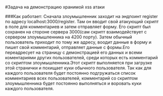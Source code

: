#Задача на демонстрацию хранимой xss атаки

###Как работает:
    Сначала злоумышленник заходит на эндпоинт register по адресу localhost:3000/register.
    Там он вводит свой атакующий скрипт в поле для комментариев и затем отправляет форму.
    Его скрипт был сохранен на стороне сервера 3000(сам скрипт взаимодействует с сервером злоумышленника на 4200 порту).
    Затем обычный пользователь приходит по тому же адресу, воодит данные в форму и пишет свой комментарий, отправляет
    данные с формы.Его переадресует на страницу с демонстрацией его данных и всеми коментариями других пользователей,
    среди которых есть комментарий со скриптом злоумышленника.Этот скрипт выполняется при загрузке этой странички и 
    похищает куки обычного пользователя.
    Так как для каждого пользователя будет постоянно подгружаться список комментариев всех пользователей, комментарий
    со скриптом злоумышленника будет постоянно выполняться и воровать куки каждого пользователя.